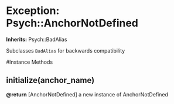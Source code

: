 # Exception: Psych::AnchorNotDefined
**Inherits:** Psych::BadAlias
    

Subclasses `BadAlias` for backwards compatibility



#Instance Methods
## initialize(anchor_name) [](#method-i-initialize)

**@return** [AnchorNotDefined] a new instance of AnchorNotDefined

